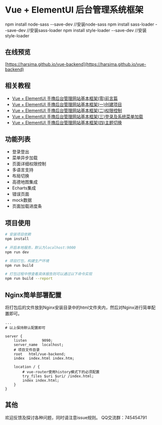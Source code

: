 # Vue + ElementUI 后台管理系统框架


npm install node-sass --save-dev //安装node-sass 
npm install sass-loader --save-dev //安装sass-loader 
npm install style-loader --save-dev //安装style-loader

## **在线预览**
[https://harsima.github.io/vue-backend](https://harsima.github.io/vue-backend)

## **相关教程**
- [Vue + ElementUI 手撸后台管理网站基本框架(零)前言篇](http://blog.csdn.net/harsima/article/details/77949609)
- [Vue + ElementUI 手撸后台管理网站基本框架(一)创建项目](http://blog.csdn.net/harsima/article/details/77949623)
- [Vue + ElementUI 手撸后台管理网站基本框架(二)权限控制](http://blog.csdn.net/harsima/article/details/77949448)
- [Vue + ElementUI 手撸后台管理网站基本框架(三)登录及系统菜单加载](http://blog.csdn.net/harsima/article/details/77949465)
- [Vue + ElementUI 手撸后台管理网站基本框架(四)主题切换](http://blog.csdn.net/harsima/article/details/78934405)

## **功能列表**
- 登录登出
- 菜单异步加载
- 页面详细权限控制
- 多语言支持
- 布局切换
- 高德地图集成
- Echarts集成
- 错误页面
- mock数据
- 页面加载进度条

## **项目使用**
``` bash
# 安装项目依赖
npm install

# 开启本地服务，默认为localhost:9000
npm run dev

# 项目打包，构建生产环境
npm run build

# 打包过程中想查看具体报告则可以通过以下命令实现
npm run build --report
```

## Nginx简单部署配置

将打包后的文件放到Nginx安装目录中的html文件夹内，然后对Nginx进行简单配置即可。

```
...
# 以上保持默认配置即可

server {
    listen       9090;
    server_name  localhost;
    # 项目文件目录
    root   html/vue-backend;
    index  index.html index.htm;

    location / {
        # vue-router使用history模式下的必须配置
        try_files $uri $uri/ /index.html;
        index index.html;
    }
}
```

## 其他
欢迎反馈及探讨各种问题，同时请注意issue规则。
QQ交流群：745454791